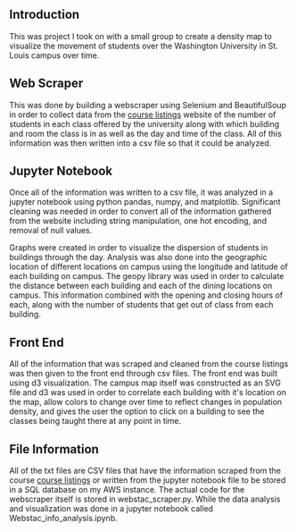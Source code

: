 ## Introduction
This was project I took on with a small group to create a density map to visualize the movement of students over the Washington University in St. Louis campus over time. 

## Web Scraper
This was done by building a webscraper using Selenium and BeautifulSoup in order to collect data from the [course listings](https://courses.wustl.edu/Semester/Listing.aspx) website of the number of students in each class offered by the university along with which building and room the class is in as well as the day and time of the class. All of this information was then written into a csv file so that it could be analyzed.

## Jupyter Notebook
Once all of the information was written to a csv file, it was analyzed in a jupyter notebook using python pandas, numpy, and matplotlib. Significant cleaning was needed in order to convert all of the information gathered from the website including string manipulation, one hot encoding, and removal of null values.

Graphs were created in order to visualize the dispersion of students in buildings through the day. Analysis was also done into the geographic location of different locations on campus using the longitude and latitude of each building on campus. The geopy library was used in order to calculate the distance between each building and each of the dining locations on campus. This information combined with the opening and closing hours of each, along with the number of students that get out of class from each building.

## Front End
All of the information that was scraped and cleaned from the course listings was then given to the front end through csv files. The front end was built using d3 visualization. The campus map itself was constructed as an SVG file and d3 was used in order to correlate each building with it's location on the map, allow colors to change over time to reflect changes in population density, and gives the user the option to click on a building to see the classes being taught there at any point in time.

## File Information
All of the txt files are CSV files that have the information scraped from the course [course listings](https://courses.wustl.edu/Semester/Listing.aspx) or written from the jupyter notebook file to be stored in a SQL database on my AWS instance. The actual code for the webscraper itself is stored in webstac_scraper.py. While the data analysis and visualization was done in a jupyter notebook called Webstac_info_analysis.ipynb.
